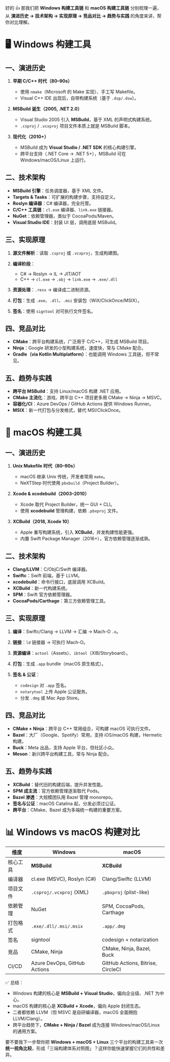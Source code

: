 好的 👍
那我们把 **Windows 构建工具链** 和 **macOS 构建工具链** 分别梳理一遍，从 **演进历史 → 技术架构 → 实现原理 → 竞品对比 → 趋势与实践** 的角度来讲，帮你对比理解。

# 🖥 Windows 构建工具

## 一、演进历史

1. **早期 C/C++ 时代（80–90s）**

    * 使用 `nmake`（Microsoft 的 Make 实现）、手工写 Makefile。
    * Visual C++ IDE 出现后，自带构建系统（基于 `.dsp/.dsw`）。

2. **MSBuild 诞生（2005, .NET 2.0）**

    * Visual Studio 2005 引入 **MSBuild**，基于 XML 的声明式构建系统。
    * `.csproj` / `.vcxproj` 项目文件本质上就是 MSBuild 脚本。

3. **现代化（2010+）**

    * MSBuild 成为 **Visual Studio / .NET SDK** 的核心构建引擎。
    * 跨平台支持（.NET Core → .NET 5+），MSBuild 可在 Windows/macOS/Linux 上运行。

## 二、技术架构

* **MSBuild 引擎**：任务调度器，基于 XML 文件。
* **Targets & Tasks**：可扩展的构建步骤，支持自定义。
* **Roslyn 编译器**：C# 编译器，完全托管。
* **C/C++ 工具链**：`cl.exe` 编译器、`link.exe` 链接器。
* **NuGet**：依赖管理器，类似于 CocoaPods/Maven。
* **Visual Studio IDE**：封装 UI 层，调用底层 MSBuild。

## 三、实现原理

1. **源文件解析**：读取 `.csproj` 或 `.vcxproj`，生成构建图。
2. **编译阶段**：

    * C# → Roslyn → IL → JIT/AOT
    * C++ → `cl.exe` → `.obj` → `link.exe` → `.exe/.dll`
3. **资源处理**：`.resx` → 编译成二进制资源。
4. **打包**：生成 `.exe`、`.dll`、`.msi` 安装包（WiX/ClickOnce/MSIX）。
5. **签名**：使用 `signtool` 对可执行文件签名。

## 四、竞品对比

* **CMake**：跨平台构建系统，广泛用于 C/C++，可生成 MSBuild 项目。
* **Ninja**：Google 研发的小型构建系统，速度快，常与 CMake 配合。
* **Gradle（via Kotlin Multiplatform）**：也能调用 Windows 工具链，但不常见。

## 五、趋势与实践

* **跨平台 MSBuild**：支持 Linux/macOS 构建 .NET 应用。
* **CMake 主流化**：游戏、跨平台 C++ 项目更多用 CMake → Ninja → MSVC。
* **容器化/CI**：Azure DevOps / GitHub Actions 提供 Windows Runner。
* **MSIX**：新一代打包与分发格式，替代 MSI/ClickOnce。

# 🍏 macOS 构建工具

## 一、演进历史

1. **Unix Makefile 时代（80–90s）**

    * macOS 继承 Unix 传统，开发者常用 `make`。
    * NeXTStep 时代使用 `pbxbuild`（Project Builder）。

2. **Xcode & xcodebuild（2003–2010）**

    * Xcode 取代 Project Builder，统一 GUI + CLI。
    * 使用 **xcodebuild** 管理构建，依赖 `.pbxproj` 文件。

3. **XCBuild（2018, Xcode 10）**

    * Apple 重写构建系统，引入 **XCBuild**，并发构建性能更强。
    * 内置 Swift Package Manager（2016+），官方依赖管理逐渐成熟。

## 二、技术架构

* **Clang/LLVM**：C/ObjC/Swift 编译器。
* **Swiftc**：Swift 前端，基于 LLVM。
* **xcodebuild**：命令行接口，底层调用 XCBuild。
* **XCBuild**：新一代构建系统。
* **SPM**：Swift 官方依赖管理器。
* **CocoaPods/Carthage**：第三方依赖管理工具。

## 三、实现原理

1. **编译**：Swiftc/Clang → LLVM → 汇编 → Mach-O `.o`。
2. **链接**：`ld` 链接器 → 可执行 Mach-O。
3. **资源编译**：`actool`（Assets）、`ibtool`（XIB/Storyboard）。
4. **打包**：生成 `.app` bundle（macOS 原生格式）。
5. **签名 & 公证**：

    * `codesign` 对 `.app` 签名。
    * `notarytool` 上传 Apple 公证服务。
    * 分发 `.dmg` 或 Mac App Store。

## 四、竞品对比

* **CMake + Ninja**：跨平台 C++ 常用组合，可构建 macOS 可执行文件。
* **Bazel**：大厂（Google、Spotify）常用，支持 iOS/macOS 构建，Hermetic 构建。
* **Buck**：Meta 出品，支持 Apple 平台，但社区小众。
* **Meson**：新兴跨平台构建工具，常与 Ninja 配合。

## 五、趋势与实践

* **XCBuild**：替代旧的构建后端，提升并发性能。
* **SPM 成主流**：官方依赖管理逐渐取代 Pods。
* **Bazel 渗透**：大规模团队用 Bazel 管理 monorepo。
* **签名与公证**：macOS Catalina 起，分发必须过公证。
* **跨平台**：CMake、Bazel 成为多端统一构建的重要方案。

# 📊 Windows vs macOS 构建对比

| 维度    | Windows                      | macOS                             |
| ----- | ---------------------------- | --------------------------------- |
| 核心工具  | **MSBuild**                  | **XCBuild**                       |
| 编译器   | cl.exe (MSVC), Roslyn (C#)   | Clang/Swiftc (LLVM)               |
| 项目文件  | `.csproj/.vcxproj` (XML)     | `.pbxproj` (plist-like)           |
| 依赖管理  | NuGet                        | SPM, CocoaPods, Carthage          |
| 打包格式  | `.exe/.dll/.msi/.msix`       | `.app/.dmg`                       |
| 签名    | signtool                     | codesign + notarization           |
| 竞品    | CMake, Ninja                 | CMake, Ninja, Bazel, Buck         |
| CI/CD | Azure DevOps, GitHub Actions | GitHub Actions, Bitrise, CircleCI |

✅ 总结：

* Windows 构建的核心是 **MSBuild + Visual Studio**，偏向企业级、.NET 为中心。
* macOS 构建的核心是 **XCBuild + Xcode**，偏向 Apple 封闭生态。
* 二者都依赖 LLVM（但 MSVC 是自研编译器，macOS 全面拥抱 LLVM/Clang）。
* 跨平台趋势下，**CMake + Ninja / Bazel** 成为连接 Windows/macOS/Linux 的通用方案。

要不要我下一步帮你把 **Windows + macOS + Linux** 三个平台的构建工具来一次 **统一视角比较**，形成「三端构建体系对照图」？这样你能快速掌握它们的共性和差异。
